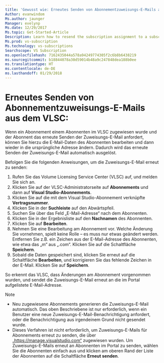```yaml
---
title: 'Gewusst wie: Erneutes Senden von Abonnementzuweisungs-E-Mails aus dem VLSC | Microsoft-Dokumentation'
Author: evanwindom
Ms.author: jaunger
Manager: evelynp
Ms.date: 12/29/2017
Ms.topic: Get-Started-Article
Description: Learn how to resend the subscription assignment to a subscriber from within VLSC
Ms.prod: vs-subscription
Ms.technology: vs-subscriptions
Searchscope: VS Subscription
ms.openlocfilehash: 7162435044a578a94249774305f2c6b8b6438219
ms.sourcegitcommit: b18844078a30d59014b48a9c247848dea188b0ee
ms.translationtype: HT
ms.contentlocale: de-DE
ms.lasthandoff: 01/29/2018
---
```

# <a name="how-to-resend-subscription-assignment-emails-from-vlsc"></a>Erneutes Senden von Abonnementzuweisungs-E-Mails aus dem VLSC:

Wenn ein Abonnement einem Abonnenten im VLSC zugewiesen wurde und der Abonnent das erneute Senden der Zuweisungs-E-Mail anfordert, können Sie hierzu die E-Mail-Daten des Abonnenten bearbeiten und dann wieder in die ursprüngliche Adresse ändern. Dadurch wird das erneute Senden der Zuweisungs-E-Mail automatisch ausgelöst.

Befolgen Sie die folgenden Anweisungen, um die Zuweisungs-E-Mail erneut zu senden:


1. Rufen Sie das Volume Licensing Service Center (VLSC) auf, und melden Sie sich an.
2. Klicken Sie auf der VLSC-Administratorseite auf **Abonnements** und dann auf **Visual Studio-Abonnements**.
3. Klicken Sie auf die mit dem Visual Studio-Abonnement verknüpfte **Vertragsnummer**.
4. Klicken Sie in der **Suchleiste** auf den Abwärtspfeil.  
5. Suchen Sie über das Feld „E-Mail-Adresse“ nach dem Abonnenten.
6. Klicken Sie in der Ergebnisliste auf den **Nachnamen** des Abonnenten.
7. Klicken Sie auf **Bearbeiten**.
8. Nehmen Sie eine Bearbeitung am Abonnement vor. Welche Änderung Sie vornehmen, spielt keine Rolle – es muss nur etwas geändert werden.  Entfernen Sie z.B. ein Zeichen aus der E-Mail-Adresse des Abonnenten, wie etwa das „m“ aus „.com“. Klicken Sie auf die Schaltfläche **Speichern**.
9. Sobald die Daten gespeichert sind, klicken Sie erneut auf die Schaltfläche **Bearbeiten**, und korrigieren Sie das fehlende Zeichen in der E-Mail. Klicken Sie auf **Speichern**.
   
So erkennt das VLSC, dass Änderungen am Abonnement vorgenommen wurden, und sendet die Zuweisungs-E-Mail erneut an die im Portal aufgelistete E-Mail-Adresse. 

> [!NOTE]
> - Neu zugewiesene Abonnements generieren die Zuweisungs-E-Mail automatisch. Das oben Beschriebene ist nur erforderlich, wenn ein Benutzer eine neue Zuweisungs-E-Mail-Benachrichtigung anfordert, oder die Benachrichtigung aus irgendeinem Grund nicht gesendet wurde.
> - Dieses Verfahren ist nicht erforderlich, um Zuweisungs-E-Mails für Abonnements erneut zu senden, die über „https://manage.visualstudio.com“ zugewiesen wurden.  Um Zuweisungs-E-Mails erneut an Abonnenten im Portal zu senden, wählen Sie die Abonnenten einfach aus und klicken am oberen Rand der Liste der Abonnenten auf die Schaltfläche **Erneut senden**.  